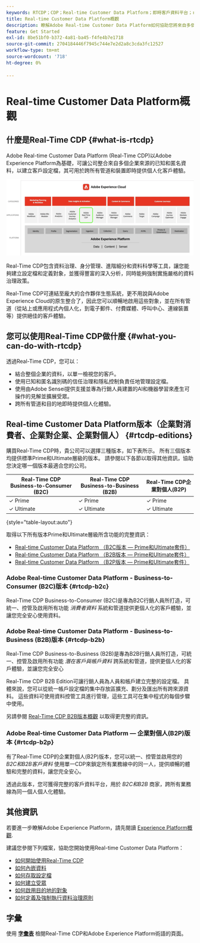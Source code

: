 ```yaml
---
keywords: RTCDP；CDP；Real-time Customer Data Platform；即時客戶資料平台；real time cdp；cdp；Customer AI
title: Real-time Customer Data Platform概觀
description: 瞭解Adobe Real-time Customer Data Platform如何協助您將來自多個企業來源的已知和匿名資料放在一起，以建立客戶設定檔，其可用於跨所有管道和裝置即時提供個人化客戶體驗。
feature: Get Started
exl-id: 8be51bf0-b372-4a81-ba45-f4fe4b7e1718
source-git-commit: 2704184446f7945c744e7e2d2a8c3cda3fc12527
workflow-type: tm+mt
source-wordcount: '718'
ht-degree: 0%

---
```


# Real-time Customer Data Platform概觀

## 什麼是Real-Time CDP {#what-is-rtcdp}

Adobe Real-time Customer Data Platform (Real-Time CDP)以Adobe Experience Platform為基礎，可讓公司整合來自多個企業來源的已知和匿名資料，以建立客戶設定檔，其可用於跨所有管道和裝置即時提供個人化客戶體驗。

![各種Experience Platform應用程式的概觀，重點說明Real-Time CDP。](/help/rtcdp/assets/platform-apps-overview.png)

Real-Time CDP包含資料治理、身分管理、進階細分和資料科學等工具，讓您能夠建立設定檔和定義對象，並獲得豐富的深入分析，同時能夠強制實施嚴格的資料治理政策。

Real-Time CDP可連結至龐大的合作夥伴生態系統，更不用說與Adobe Experience Cloud的原生整合了，因此您可以順暢地啟用這些對象，並在所有管道（從站上或應用程式內個人化，到電子郵件、付費媒體、呼叫中心、連線裝置等）提供絕佳的客戶體驗。

## 您可以使用Real-Time CDP做什麼 {#what-you-can-do-with-rtcdp}

透過Real-Time CDP，您可以：

* 結合整個企業的資料，以單一檢視您的客戶。
* 使用已知和匿名識別碼的信任治理和隱私控制負責任地管理設定檔。
* 使用由Adobe Sensei提供支援並專為行銷人員建置的AI和機器學習來產生可操作的見解並擴展受眾。
* 跨所有管道和目的地即時提供個人化體驗。

## Real-time Customer Data Platform版本（企業對消費者、企業對企業、企業對個人） {#rtcdp-editions}

購買Real-Time CDP時，貴公司可以選擇三種版本，如下表所示。 所有三個版本均提供標準Prime和Ultimate層級的版本。 請參閱以下各節以取得其他資訊，協助您決定哪一個版本最適合您的公司。

| Real-Time CDP Business-to-Consumer (B2C) | Real-Time CDP Business-to-Business (B2B) | Real-Time CDP企業對個人(B2P) |
|---------|----------|---------|
| ✓ Prime | ✓ Prime | ✓ Prime |
| ✓ Ultimate | ✓ Ultimate | ✓ Ultimate |

{style="table-layout:auto"}

取得以下所有版本Prime和Ultimate層級所含功能的完整資訊：

* [Real-time Customer Data Platform （B2C版本 — Prime和Ultimate套件）](https://helpx.adobe.com/legal/product-descriptions/real-time-customer-data-platform-b2c-edition-prime-and-ultimate-packages.html)
* [Real-time Customer Data Platform （B2B版本 — Prime和Ultimate套件）](https://helpx.adobe.com/legal/product-descriptions/real-time-customer-data-platform-b2b-edition-prime-and-ultimate-packages.html)
* [Real-time Customer Data Platform （B2P版本 — Prime和Ultimate套件）](https://helpx.adobe.com/legal/product-descriptions/real-time-customer-data-platform-b2p-edition-prime-and-ultimate-packages.html)

### Adobe Real-time Customer Data Platform - Business-to-Consumer (B2C)版本 {#rtcdp-b2c}

Real-Time CDP Business-to-Consumer (B2C)是專為B2C行銷人員所打造，可統一、控管及啟用所有功能 *消費者資料* 系統和管道提供更個人化的客戶體驗，並讓您完全安心使用資料。

### Adobe Real-time Customer Data Platform - Business-to-Business (B2B)版本 {#rtcdp-b2b}

Real-Time CDP Business-to-Business (B2B)是專為B2B行銷人員所打造，可統一、控管及啟用所有功能 *潛在客戶與帳戶資料* 跨系統和管道，提供更個人化的客戶體驗，並讓您完全安心

Real-Time CDP B2B Edition可讓行銷人員為人員和帳戶建立完整的設定檔。 具體來說，您可以從統一帳戶設定檔的集中存放區擴充、劃分及匯出所有跨來源資料。 這些資料可使用資料控管工具進行管理，這些工具可在集中程式的每個步驟中使用。

另請參閱 [Real-Time CDP B2B版本概觀](./b2b-overview.md) 以取得更完整的資訊。

### Adobe Real-time Customer Data Platform — 企業對個人(B2P)版本 {#rtcdp-b2p}

有了Real-Time CDP的企業對個人(B2P)版本，您可以統一、控管並啟用您的 *B2C和B2B客戶資料* 使用單一CDP來鎖定所有業務線中的同一人，提供順暢的體驗和完整的資料，讓您完全安心。

透過此版本，您可獲得完整的客戶資料平台，用於 *B2C和B2B* 商家，跨所有業務線為同一個人個人化體驗。

## 其他資訊

若要進一步瞭解Adobe Experience Platform，請先閱讀 [Experience Platform概觀](../landing/home.md).

建議您參閱下列檔案，協助您開始使用Real-time Customer Data Platform：

* [如何開始使用Real-Time CDP](get-started.md)
* [如何內嵌資料](sources/sources-overview.md)
* [如何存取設定檔](profile/profile-overview.md)
* [如何建立受眾](segmentation/segmentation-overview.md)
* [如何啟用目的地的對象](destinations/overview.md)
* [如何定義及強制執行資料治理原則](privacy/data-governance-overview.md)

## 字彙

使用 [**字彙表**](/help/landing/glossary.md) 檢閱Real-Time CDP和Adobe Experience Platform術語的頁面。
